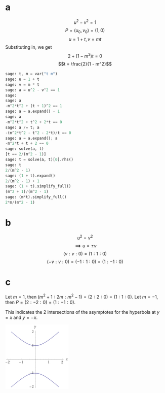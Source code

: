 # a

$$u^2 - v^2 = 1$$
$$P = (u_0, v_0) = (1, 0)$$
$$u = 1 + t, v = mt$$
Substituting in, we get
$$2 + (1 - m^2) t = 0$$
$$t = \frac{2}{1 - m^2}$$

```python
sage: t, m = var("t m")
sage: u = 1 + t
sage: v = m * t
sage: a = u^2 - v^2 == 1
sage:
sage: a
-m^2*t^2 + (t + 1)^2 == 1
sage: a = a.expand() - 1
sage: a
-m^2*t^2 + t^2 + 2*t == 0
sage: a /= t; a
-(m^2*t^2 - t^2 - 2*t)/t == 0
sage: a = a.expand(); a
-m^2*t + t + 2 == 0
sage: solve(a, t)
[t == 2/(m^2 - 1)]
sage: t = solve(a, t)[0].rhs()
sage: t
2/(m^2 - 1)
sage: (1 + t).expand()
2/(m^2 - 1) + 1
sage: (1 + t).simplify_full()
(m^2 + 1)/(m^2 - 1)
sage: (m*t).simplify_full()
2*m/(m^2 - 1)
```

# b

$$u^2 = v^2$$
$$\implies u = \pm v$$
$$(v : v : 0) = (1 : 1 : 0)$$
$$(-v : v : 0) = (-1 : 1 : 0) = (1 : -1 : 0)$$

# c

Let $m = 1$, then $(m^2 + 1 : 2m : m^2 - 1) = (2 : 2 : 0) = (1 : 1 : 0)$.
Let $m = -1$, then $P = (2 : -2 : 0) = (1 : -1 : 0)$.

This indicates the 2 intersections of the asymptotes for the hyperbola at $y = x$ and $y = -x$.

![](hyperbola.gif)
